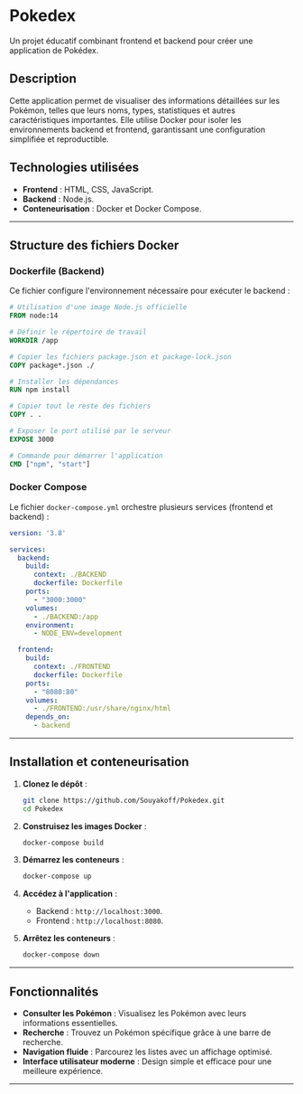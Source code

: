 

# Pokedex

Un projet éducatif combinant frontend et backend pour créer une application de Pokédex.

## Description

Cette application permet de visualiser des informations détaillées sur les Pokémon, telles que leurs noms, types, statistiques et autres caractéristiques importantes. Elle utilise Docker pour isoler les environnements backend et frontend, garantissant une configuration simplifiée et reproductible.

## Technologies utilisées

- **Frontend** : HTML, CSS, JavaScript.
- **Backend** : Node.js.
- **Conteneurisation** : Docker et Docker Compose.

---

## Structure des fichiers Docker

### Dockerfile (Backend)
Ce fichier configure l'environnement nécessaire pour exécuter le backend :
```dockerfile
# Utilisation d'une image Node.js officielle
FROM node:14

# Définir le répertoire de travail
WORKDIR /app

# Copier les fichiers package.json et package-lock.json
COPY package*.json ./

# Installer les dépendances
RUN npm install

# Copier tout le reste des fichiers
COPY . .

# Exposer le port utilisé par le serveur
EXPOSE 3000

# Commande pour démarrer l'application
CMD ["npm", "start"]
```

### Docker Compose
Le fichier `docker-compose.yml` orchestre plusieurs services (frontend et backend) :
```yaml
version: '3.8'

services:
  backend:
    build:
      context: ./BACKEND
      dockerfile: Dockerfile
    ports:
      - "3000:3000"
    volumes:
      - ./BACKEND:/app
    environment:
      - NODE_ENV=development

  frontend:
    build:
      context: ./FRONTEND
      dockerfile: Dockerfile
    ports:
      - "8080:80"
    volumes:
      - ./FRONTEND:/usr/share/nginx/html
    depends_on:
      - backend
```

---

## Installation et conteneurisation

1. **Clonez le dépôt** :
   ```bash
   git clone https://github.com/Souyakoff/Pokedex.git
   cd Pokedex
   ```

2. **Construisez les images Docker** :
   ```bash
   docker-compose build
   ```

3. **Démarrez les conteneurs** :
   ```bash
   docker-compose up
   ```

4. **Accédez à l'application** :
   - Backend : `http://localhost:3000`.
   - Frontend : `http://localhost:8080`.

5. **Arrêtez les conteneurs** :
   ```bash
   docker-compose down
   ```

---

## Fonctionnalités

- **Consulter les Pokémon** : Visualisez les Pokémon avec leurs informations essentielles.
- **Recherche** : Trouvez un Pokémon spécifique grâce à une barre de recherche.
- **Navigation fluide** : Parcourez les listes avec un affichage optimisé.
- **Interface utilisateur moderne** : Design simple et efficace pour une meilleure expérience.

---


